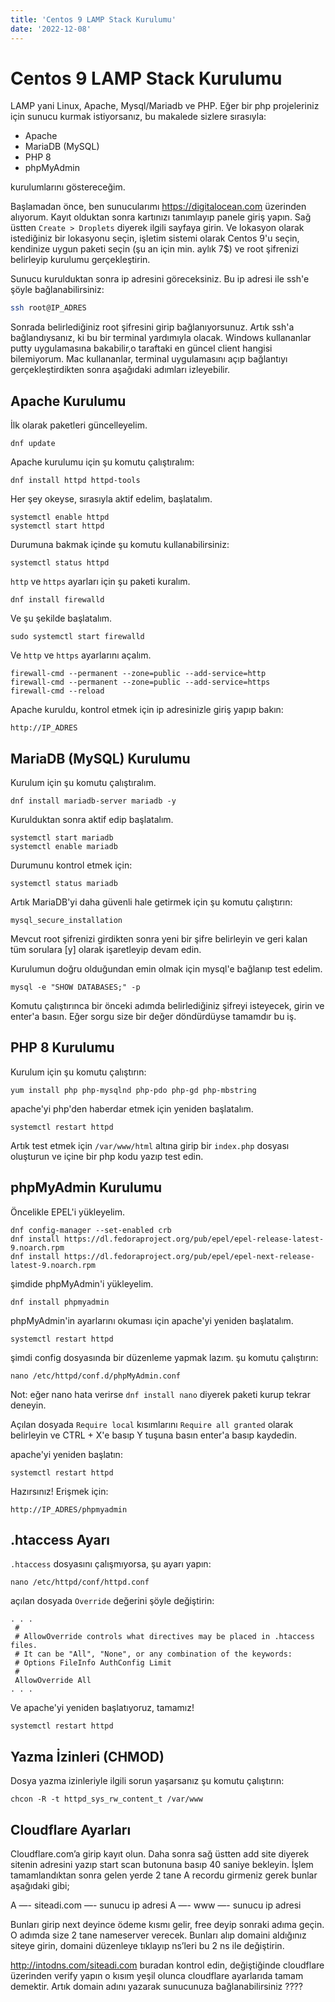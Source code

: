 ```yaml
---
title: 'Centos 9 LAMP Stack Kurulumu'
date: '2022-12-08'
---
```


# Centos 9 LAMP Stack Kurulumu

LAMP yani Linux, Apache, Mysql/Mariadb ve PHP. Eğer bir php projeleriniz için sunucu kurmak istiyorsanız, bu makalede sizlere sırasıyla:

- Apache
- MariaDB (MySQL)
- PHP 8
- phpMyAdmin

kurulumlarını göstereceğim.

Başlamadan önce, ben sunucularımı https://digitalocean.com üzerinden alıyorum. Kayıt olduktan sonra kartınızı tanımlayıp panele giriş yapın. Sağ üstten `Create > Droplets` diyerek ilgili sayfaya girin. Ve lokasyon olarak istediğiniz bir lokasyonu seçin, işletim sistemi olarak Centos 9'u seçin, kendinize uygun paketi seçin (şu an için min. aylık 7$) ve root şifrenizi belirleyip kurulumu gerçekleştirin.

Sunucu kurulduktan sonra ip adresini göreceksiniz. Bu ip adresi ile ssh'e şöyle bağlanabilirsiniz:

```sh
ssh root@IP_ADRES
```

Sonrada belirlediğiniz root şifresini girip bağlanıyorsunuz. Artık ssh'a bağlandıysanız, ki bu bir terminal yardımıyla olacak. Windows kullananlar putty uygulamasına bakabilir,o taraftaki en güncel client hangisi bilemiyorum. Mac kullananlar, terminal uygulamasını açıp bağlantıyı gerçekleştirdikten sonra aşağıdaki adımları izleyebilir.

## Apache Kurulumu

İlk olarak paketleri güncelleyelim.

```
dnf update
```

Apache kurulumu için şu komutu çalıştıralım:

```
dnf install httpd httpd-tools 
```

Her şey okeyse, sırasıyla aktif edelim, başlatalım.

```
systemctl enable httpd
systemctl start httpd
```

Durumuna bakmak içinde şu komutu kullanabilirsiniz:

```
systemctl status httpd
```

`http` ve `https` ayarları için şu paketi kuralım.

```
dnf install firewalld
```

Ve şu şekilde başlatalım.

```
sudo systemctl start firewalld
```

Ve `http` ve `https` ayarlarını açalım.

```
firewall-cmd --permanent --zone=public --add-service=http
firewall-cmd --permanent --zone=public --add-service=https
firewall-cmd --reload
```

Apache kuruldu, kontrol etmek için ip adresinizle giriş yapıp bakın:

```
http://IP_ADRES
```

## MariaDB (MySQL) Kurulumu

Kurulum için şu komutu çalıştıralım.

```
dnf install mariadb-server mariadb -y
```

Kurulduktan sonra aktif edip başlatalım.

```
systemctl start mariadb
systemctl enable mariadb
```

Durumunu kontrol etmek için:

```
systemctl status mariadb
```

Artık MariaDB'yi daha güvenli hale getirmek için şu komutu çalıştırın:

```
mysql_secure_installation
```

Mevcut root şifrenizi girdikten sonra yeni bir şifre belirleyin ve geri kalan tüm sorulara [y] olarak işaretleyip devam edin.

Kurulumun doğru olduğundan emin olmak için mysql'e bağlanıp test edelim.

```
mysql -e "SHOW DATABASES;" -p
```

Komutu çalıştırınca bir önceki adımda belirlediğiniz şifreyi isteyecek, girin ve enter'a basın. Eğer sorgu size bir değer döndürdüyse tamamdır bu iş.

## PHP 8 Kurulumu

Kurulum için şu komutu çalıştırın:

```
yum install php php-mysqlnd php-pdo php-gd php-mbstring
```

apache'yi php'den haberdar etmek için yeniden başlatalım.

```
systemctl restart httpd 
```

Artık test etmek için `/var/www/html` altına girip bir `index.php` dosyası oluşturun ve içine bir php kodu yazıp test edin.

## phpMyAdmin Kurulumu

Öncelikle EPEL'i yükleyelim.

```
dnf config-manager --set-enabled crb
dnf install https://dl.fedoraproject.org/pub/epel/epel-release-latest-9.noarch.rpm
dnf install https://dl.fedoraproject.org/pub/epel/epel-next-release-latest-9.noarch.rpm
```

şimdide phpMyAdmin'i yükleyelim.

```
dnf install phpmyadmin
```

phpMyAdmin'in ayarlarını okuması için apache'yi yeniden başlatalım.

```
systemctl restart httpd
```

şimdi config dosyasında bir düzenleme yapmak lazım. şu komutu çalıştırın:

```
nano /etc/httpd/conf.d/phpMyAdmin.conf
```

Not: eğer nano hata verirse `dnf install nano` diyerek paketi kurup tekrar deneyin.

Açılan dosyada `Require local` kısımlarını `Require all granted` olarak belirleyin ve CTRL + X'e basıp Y tuşuna basın enter'a basıp kaydedin.

apache'yi yeniden başlatın:

```
systemctl restart httpd
```

Hazırsınız! Erişmek için:

```
http://IP_ADRES/phpmyadmin
```

## .htaccess Ayarı

`.htaccess` dosyasını çalışmıyorsa, şu ayarı yapın:

```
nano /etc/httpd/conf/httpd.conf
```

açılan dosyada `Override` değerini şöyle değiştirin:

```
. . .
 # 
 # AllowOverride controls what directives may be placed in .htaccess files.
 # It can be "All", "None", or any combination of the keywords:
 # Options FileInfo AuthConfig Limit
 #
 AllowOverride All
. . .
```

Ve apache'yi yeniden başlatıyoruz, tamamız!

```
systemctl restart httpd
```

## Yazma İzinleri (CHMOD)

Dosya yazma izinleriyle ilgili sorun yaşarsanız şu komutu çalıştırın:

```
chcon -R -t httpd_sys_rw_content_t /var/www
```

## Cloudflare Ayarları

Cloudflare.com’a girip kayıt olun. Daha sonra sağ üstten add site diyerek sitenin adresini yazıp start scan butonuna basıp 40 saniye bekleyin. İşlem tamamlandıktan sonra gelen yerde 2 tane A recordu girmeniz gerek bunlar aşağıdaki gibi;

A —- siteadi.com —- sunucu ip adresi
A —- www —- sunucu ip adresi

Bunları girip next deyince ödeme kısmı gelir, free deyip sonraki adıma geçin. O adımda size 2 tane nameserver verecek. Bunları alıp domaini aldığınız siteye girin, domaini düzenleye tıklayıp ns’leri bu 2 ns ile değiştirin.

http://intodns.com/siteadi.com buradan kontrol edin, değiştiğinde cloudflare üzerinden verify yapın o kısım yeşil olunca cloudflare ayarlarıda tamam demektir. Artık domain adını yazarak sunucunuza bağlanabilirsiniz ????
